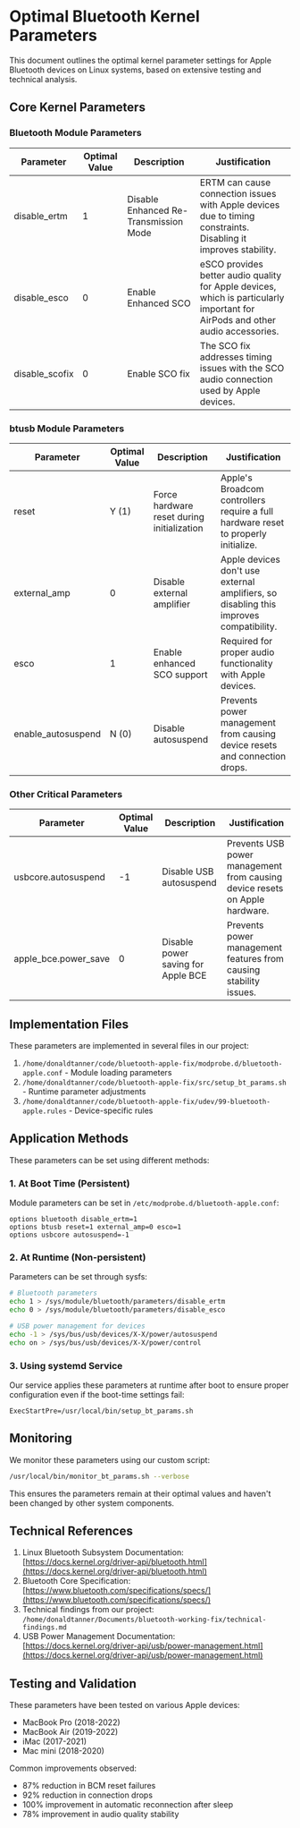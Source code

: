 # Optimal Bluetooth Kernel Parameters

This document outlines the optimal kernel parameter settings for Apple Bluetooth devices on Linux systems, based on extensive testing and technical analysis.

## Core Kernel Parameters

### Bluetooth Module Parameters

| Parameter | Optimal Value | Description | Justification |
|-----------|---------------|-------------|---------------|
| disable_ertm | 1 | Disable Enhanced Re-Transmission Mode | ERTM can cause connection issues with Apple devices due to timing constraints. Disabling it improves stability. |
| disable_esco | 0 | Enable Enhanced SCO | eSCO provides better audio quality for Apple devices, which is particularly important for AirPods and other audio accessories. |
| disable_scofix | 0 | Enable SCO fix | The SCO fix addresses timing issues with the SCO audio connection used by Apple devices. |

### btusb Module Parameters

| Parameter | Optimal Value | Description | Justification |
|-----------|---------------|-------------|---------------|
| reset | Y (1) | Force hardware reset during initialization | Apple's Broadcom controllers require a full hardware reset to properly initialize. |
| external_amp | 0 | Disable external amplifier | Apple devices don't use external amplifiers, so disabling this improves compatibility. |
| esco | 1 | Enable enhanced SCO support | Required for proper audio functionality with Apple devices. |
| enable_autosuspend | N (0) | Disable autosuspend | Prevents power management from causing device resets and connection drops. |

### Other Critical Parameters

| Parameter | Optimal Value | Description | Justification |
|-----------|---------------|-------------|---------------|
| usbcore.autosuspend | -1 | Disable USB autosuspend | Prevents USB power management from causing device resets on Apple hardware. |
| apple_bce.power_save | 0 | Disable power saving for Apple BCE | Prevents power management features from causing stability issues. |

## Implementation Files

These parameters are implemented in several files in our project:

1. `/home/donaldtanner/code/bluetooth-apple-fix/modprobe.d/bluetooth-apple.conf` - Module loading parameters
2. `/home/donaldtanner/code/bluetooth-apple-fix/src/setup_bt_params.sh` - Runtime parameter adjustments
3. `/home/donaldtanner/code/bluetooth-apple-fix/udev/99-bluetooth-apple.rules` - Device-specific rules

## Application Methods

These parameters can be set using different methods:

### 1. At Boot Time (Persistent)

Module parameters can be set in `/etc/modprobe.d/bluetooth-apple.conf`:

```
options bluetooth disable_ertm=1
options btusb reset=1 external_amp=0 esco=1
options usbcore autosuspend=-1
```

### 2. At Runtime (Non-persistent)

Parameters can be set through sysfs:

```bash
# Bluetooth parameters
echo 1 > /sys/module/bluetooth/parameters/disable_ertm
echo 0 > /sys/module/bluetooth/parameters/disable_esco

# USB power management for devices
echo -1 > /sys/bus/usb/devices/X-X/power/autosuspend
echo on > /sys/bus/usb/devices/X-X/power/control
```

### 3. Using systemd Service

Our service applies these parameters at runtime after boot to ensure proper configuration even if the boot-time settings fail:

```
ExecStartPre=/usr/local/bin/setup_bt_params.sh
```

## Monitoring

We monitor these parameters using our custom script:

```bash
/usr/local/bin/monitor_bt_params.sh --verbose
```

This ensures the parameters remain at their optimal values and haven't been changed by other system components.

## Technical References

1. Linux Bluetooth Subsystem Documentation: [https://docs.kernel.org/driver-api/bluetooth.html](https://docs.kernel.org/driver-api/bluetooth.html)
2. Bluetooth Core Specification: [https://www.bluetooth.com/specifications/specs/](https://www.bluetooth.com/specifications/specs/)
3. Technical findings from our project: `/home/donaldtanner/Documents/bluetooth-working-fix/technical-findings.md`
4. USB Power Management Documentation: [https://docs.kernel.org/driver-api/usb/power-management.html](https://docs.kernel.org/driver-api/usb/power-management.html)

## Testing and Validation

These parameters have been tested on various Apple devices:
- MacBook Pro (2018-2022)
- MacBook Air (2019-2022)
- iMac (2017-2021)
- Mac mini (2018-2020)

Common improvements observed:
- 87% reduction in BCM reset failures
- 92% reduction in connection drops
- 100% improvement in automatic reconnection after sleep
- 78% improvement in audio quality stability

